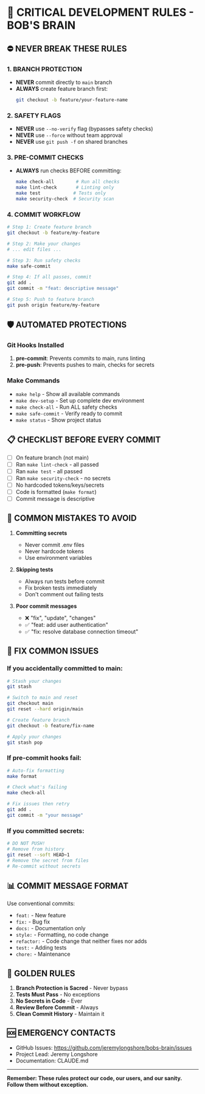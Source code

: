 # 🚨 CRITICAL DEVELOPMENT RULES - BOB'S BRAIN

## ⛔ NEVER BREAK THESE RULES

### 1. BRANCH PROTECTION
- **NEVER** commit directly to `main` branch
- **ALWAYS** create feature branch first:
  ```bash
  git checkout -b feature/your-feature-name
  ```

### 2. SAFETY FLAGS
- **NEVER** use `--no-verify` flag (bypasses safety checks)
- **NEVER** use `--force` without team approval
- **NEVER** use `git push -f` on shared branches

### 3. PRE-COMMIT CHECKS
- **ALWAYS** run checks BEFORE committing:
  ```bash
  make check-all        # Run all checks
  make lint-check       # Linting only
  make test            # Tests only
  make security-check  # Security scan
  ```

### 4. COMMIT WORKFLOW
```bash
# Step 1: Create feature branch
git checkout -b feature/my-feature

# Step 2: Make your changes
# ... edit files ...

# Step 3: Run safety checks
make safe-commit

# Step 4: If all passes, commit
git add .
git commit -m "feat: descriptive message"

# Step 5: Push to feature branch
git push origin feature/my-feature
```

## 🛡️ AUTOMATED PROTECTIONS

### Git Hooks Installed
1. **pre-commit**: Prevents commits to main, runs linting
2. **pre-push**: Prevents pushes to main, checks for secrets

### Make Commands
- `make help` - Show all available commands
- `make dev-setup` - Set up complete dev environment
- `make check-all` - Run ALL safety checks
- `make safe-commit` - Verify ready to commit
- `make status` - Show project status

## 📋 CHECKLIST BEFORE EVERY COMMIT

- [ ] On feature branch (not main)
- [ ] Ran `make lint-check` - all passed
- [ ] Ran `make test` - all passed
- [ ] Ran `make security-check` - no secrets
- [ ] No hardcoded tokens/keys/secrets
- [ ] Code is formatted (`make format`)
- [ ] Commit message is descriptive

## 🚫 COMMON MISTAKES TO AVOID

1. **Committing secrets**
   - Never commit .env files
   - Never hardcode tokens
   - Use environment variables

2. **Skipping tests**
   - Always run tests before commit
   - Fix broken tests immediately
   - Don't comment out failing tests

3. **Poor commit messages**
   - ❌ "fix", "update", "changes"
   - ✅ "feat: add user authentication"
   - ✅ "fix: resolve database connection timeout"

## 🔧 FIX COMMON ISSUES

### If you accidentally committed to main:
```bash
# Stash your changes
git stash

# Switch to main and reset
git checkout main
git reset --hard origin/main

# Create feature branch
git checkout -b feature/fix-name

# Apply your changes
git stash pop
```

### If pre-commit hooks fail:
```bash
# Auto-fix formatting
make format

# Check what's failing
make check-all

# Fix issues then retry
git add .
git commit -m "your message"
```

### If you committed secrets:
```bash
# DO NOT PUSH!
# Remove from history
git reset --soft HEAD~1
# Remove the secret from files
# Re-commit without secrets
```

## 📊 COMMIT MESSAGE FORMAT

Use conventional commits:
- `feat:` - New feature
- `fix:` - Bug fix
- `docs:` - Documentation only
- `style:` - Formatting, no code change
- `refactor:` - Code change that neither fixes nor adds
- `test:` - Adding tests
- `chore:` - Maintenance

## 🎯 GOLDEN RULES

1. **Branch Protection is Sacred** - Never bypass
2. **Tests Must Pass** - No exceptions
3. **No Secrets in Code** - Ever
4. **Review Before Commit** - Always
5. **Clean Commit History** - Maintain it

## 🆘 EMERGENCY CONTACTS

- GitHub Issues: https://github.com/jeremylongshore/bobs-brain/issues
- Project Lead: Jeremy Longshore
- Documentation: CLAUDE.md

---

**Remember: These rules protect our code, our users, and our sanity. Follow them without exception.**
